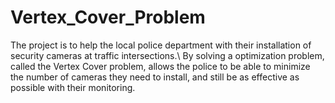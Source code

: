 # Vertex_Cover_Problem
The project is to help the local police department with their installation of security cameras at traffic intersections.\\
By solving a optimization problem, called the Vertex Cover problem, allows the police to be able to minimize the number of cameras they need to install, and still be as effective as possible with their monitoring.
